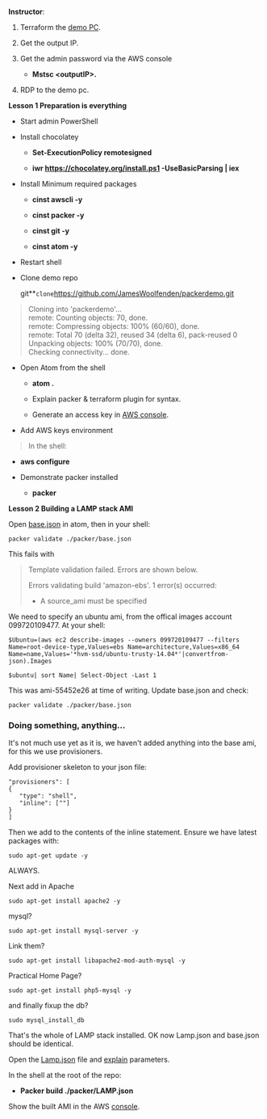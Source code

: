 **Instructor**:

1.  Terraform the [demo PC](demo-pc).

2.  Get the output IP.

3.  Get the admin password via the AWS console

    -   **Mstsc &lt;outputIP&gt;.**

4.  RDP to the demo pc.

**Lesson 1 Preparation is everything**

-   Start admin PowerShell

-   Install chocolatey

    -   **Set-ExecutionPolicy remotesigned**

    -   **iwr https://chocolatey.org/install.ps1 -UseBasicParsing | iex**

-   Install Minimum required packages

    -   **cinst awscli -y**

    -   **cinst packer -y**

    -   **cinst git -y**

    -   **cinst atom -y**

-   Restart shell

-   Clone demo repo

    git**` clone `<https://github.com/JamesWoolfenden/packerdemo.git>
>   Cloning into 'packerdemo'...  
    remote: Counting objects: 70, done.  
    remote: Compressing objects: 100% (60/60), done.  
    remote: Total 70 (delta 32), reused 34 (delta 6), pack-reused 0  
    Unpacking objects: 100% (70/70), done.  
    Checking connectivity... done.  
<!-- -->

-   Open Atom from the shell

    -   **atom .**

    -   Explain packer & terraform plugin for syntax.

    -   Generate an access key in [AWS console](http://console.aws.amazon.com).

<!-- -->

-   Add AWS keys environment

> In the shell:

-   **aws configure**

<!-- -->

-   Demonstrate packer installed

    -   **packer**

**Lesson 2 Building a LAMP stack AMI**

Open [base.json](packer/base.json) in atom, then in your shell:

```packer validate ./packer/base.json```

This fails with
>    Template validation failed. Errors are shown below.
>    
>    Errors validating build 'amazon-ebs'. 1 error(s) occurred:
>    
>    * A source_ami must be specified

We need to specify an ubuntu ami, from the offical images account 099720109477. At your shell:

```$Ubuntu=(aws ec2 describe-images --owners 099720109477 --filters Name=root-device-type,Values=ebs Name=architecture,Values=x86_64 Name=name,Values='*hvm-ssd/ubuntu-trusty-14.04*'|convertfrom-json).Images```

```$ubuntu| sort Name| Select-Object -Last 1```

This was ami-55452e26 at time of writing. Update base.json and check:

```packer validate ./packer/base.json```

### Doing something, anything...

It's not much use yet as it is, we haven't added anything into the base ami, for this we use provisioners.

Add provisioner skeleton to your json file:

    "provisioners": [
    {
       "type": "shell",
       "inline": [""]
    }
    ]

Then we add to the contents of the inline statement. Ensure we have latest packages with:    

```sudo apt-get update -y```

ALWAYS.

Next add in Apache

```sudo apt-get install apache2 -y```

mysql?

```sudo apt-get install mysql-server -y```

Link them?

```sudo apt-get install libapache2-mod-auth-mysql -y```

Practical Home Page?

```sudo apt-get install php5-mysql -y```

and finally fixup the db?

```sudo mysql_install_db  ```  

That's the whole of LAMP stack installed. OK now Lamp.json and base.json should be identical.

Open the [Lamp.json](packer/LAMP.json) file and [explain](Packer.md) parameters.

In the shell at the root of the repo:

-   **Packer build ./packer/LAMP.json**

Show the built AMI in the AWS [console](https://console.aws.amazon.com/console/home).
